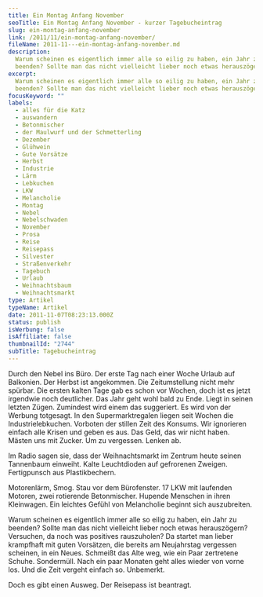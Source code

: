 ```yaml
---
title: Ein Montag Anfang November
seoTitle: Ein Montag Anfang November - kurzer Tagebucheintrag
slug: ein-montag-anfang-november
link: /2011/11/ein-montag-anfang-november/
fileName: 2011-11---ein-montag-anfang-november.md
description:
  Warum scheinen es eigentlich immer alle so eilig zu haben, ein Jahr zu
  beenden? Sollte man das nicht vielleicht lieber noch etwas herauszögern?
excerpt:
  Warum scheinen es eigentlich immer alle so eilig zu haben, ein Jahr zu
  beenden? Sollte man das nicht vielleicht lieber noch etwas herauszögern?
focusKeyword: ""
labels:
  - alles für die Katz
  - auswandern
  - Betonmischer
  - der Maulwurf und der Schmetterling
  - Dezember
  - Glühwein
  - Gute Vorsätze
  - Herbst
  - Industrie
  - Lärm
  - Lebkuchen
  - LKW
  - Melancholie
  - Montag
  - Nebel
  - Nebelschwaden
  - November
  - Prosa
  - Reise
  - Reisepass
  - Silvester
  - Straßenverkehr
  - Tagebuch
  - Urlaub
  - Weihnachtsbaum
  - Weihnachtsmarkt
type: Artikel
typeName: Artikel
date: 2011-11-07T08:23:13.000Z
status: publish
isWerbung: false
isAffiliate: false
thumbnailId: "2744"
subTitle: Tagebucheintrag
---
```


Durch den Nebel ins Büro. Der erste Tag nach einer Woche Urlaub auf Balkonien.
Der Herbst ist angekommen. Die Zeitumstellung nicht mehr spürbar. Die ersten
kalten Tage gab es schon vor Wochen, doch ist es jetzt irgendwie noch
deutlicher. Das Jahr geht wohl bald zu Ende. Liegt in seinen letzten Zügen.
Zumindest wird einem das suggeriert. Es wird von der Werbung totgesagt. In den
Supermarktregalen liegen seit Wochen die Industrielebkuchen. Vorboten der
stillen Zeit des Konsums. Wir ignorieren einfach alle Krisen und geben es aus.
Das Geld, das wir nicht haben. Mästen uns mit Zucker. Um zu vergessen. Lenken
ab.

Im Radio sagen sie, dass der Weihnachtsmarkt im Zentrum heute seinen Tannenbaum
einweiht. Kalte Leuchtdioden auf gefrorenen Zweigen. Fertigpunsch aus
Plastikbechern.

Motorenlärm, Smog. Stau vor dem Bürofenster. 17 LKW mit laufenden Motoren, zwei
rotierende Betonmischer. Hupende Menschen in ihren Kleinwagen. Ein leichtes
Gefühl von Melancholie beginnt sich auszubreiten.

Warum scheinen es eigentlich immer alle so eilig zu haben, ein Jahr zu beenden?
Sollte man das nicht vielleicht lieber noch etwas herauszögern? Versuchen, da
noch was positives rauszuholen? Da startet man lieber krampfhaft mit guten
Vorsätzen, die bereits am Neujahrstag vergessen scheinen, in ein Neues. Schmeißt
das Alte weg, wie ein Paar zertretene Schuhe. Sondermüll. Nach ein paar Monaten
geht alles wieder von vorne los. Und die Zeit vergeht einfach so. Unbemerkt.

Doch es gibt einen Ausweg. Der Reisepass ist beantragt.
